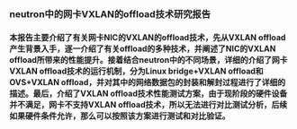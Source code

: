 
### neutron中的网卡VXLAN的offload技术研究报告










#### **本报告主要介绍了有关网卡NIC的VXLAN的offload技术，先从VXLAN offload产生背景入手，逐一介绍了有关offload的多种技术，并阐述了NIC的VXLAN offload所带来的性能提升。接着结合neutron中的不同场景，详细的介绍了网卡VXLAN offload技术的运行机制，分为Linux bridge+VXLAN offload和OVS+VXLAN offload，并对其中的网络数据包的封装和解封过程进行了详细的描述。最后，介绍了VXLAN offload技术性能测试方案，由于现阶段的硬件设备并不满足，网卡不支持VXLAN offload技术，所以无法进行对比测试分析，后续如果硬件条件允许，那么可以按照该方案进行测试和对比验证。**


